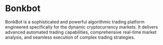 # Bonkbot
BonkBot is a sophisticated and powerful algorithmic trading platform engineered specifically for the dynamic cryptocurrency markets. It delivers advanced automated trading capabilities, comprehensive real-time market analysis, and seamless execution of complex trading strategies.
